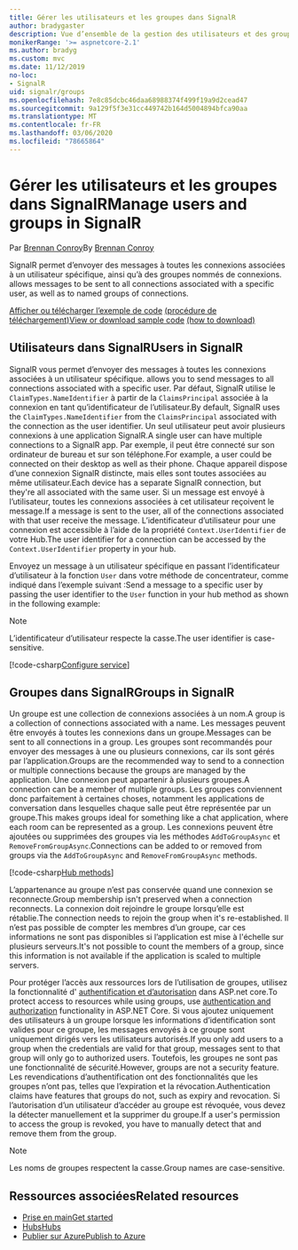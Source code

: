 ```yaml
---
title: Gérer les utilisateurs et les groupes dans SignalR
author: bradygaster
description: Vue d’ensemble de la gestion des utilisateurs et des groupes ASP.NET Core SignalR.
monikerRange: '>= aspnetcore-2.1'
ms.author: bradyg
ms.custom: mvc
ms.date: 11/12/2019
no-loc:
- SignalR
uid: signalr/groups
ms.openlocfilehash: 7e8c85dcbc46daa68988374f499f19a9d2cead47
ms.sourcegitcommit: 9a129f5f3e31cc449742b164d5004894bfca90aa
ms.translationtype: MT
ms.contentlocale: fr-FR
ms.lasthandoff: 03/06/2020
ms.locfileid: "78665864"
---
```

# <a name="manage-users-and-groups-in-opno-locsignalr"></a><span data-ttu-id="69aeb-103">Gérer les utilisateurs et les groupes dans SignalR</span><span class="sxs-lookup"><span data-stu-id="69aeb-103">Manage users and groups in SignalR</span></span>

<span data-ttu-id="69aeb-104">Par [Brennan Conroy](https://github.com/BrennanConroy)</span><span class="sxs-lookup"><span data-stu-id="69aeb-104">By [Brennan Conroy](https://github.com/BrennanConroy)</span></span>

SignalR<span data-ttu-id="69aeb-105"> permet d’envoyer des messages à toutes les connexions associées à un utilisateur spécifique, ainsi qu’à des groupes nommés de connexions.</span><span class="sxs-lookup"><span data-stu-id="69aeb-105"> allows messages to be sent to all connections associated with a specific user, as well as to named groups of connections.</span></span>

<span data-ttu-id="69aeb-106">[Afficher ou télécharger l’exemple de code](https://github.com/dotnet/AspNetCore.Docs/tree/master/aspnetcore/signalr/groups/sample/) [(procédure de téléchargement)](xref:index#how-to-download-a-sample)</span><span class="sxs-lookup"><span data-stu-id="69aeb-106">[View or download sample code](https://github.com/dotnet/AspNetCore.Docs/tree/master/aspnetcore/signalr/groups/sample/) [(how to download)](xref:index#how-to-download-a-sample)</span></span>

## <a name="users-in-opno-locsignalr"></a><span data-ttu-id="69aeb-107">Utilisateurs dans SignalR</span><span class="sxs-lookup"><span data-stu-id="69aeb-107">Users in SignalR</span></span>

SignalR<span data-ttu-id="69aeb-108"> vous permet d’envoyer des messages à toutes les connexions associées à un utilisateur spécifique.</span><span class="sxs-lookup"><span data-stu-id="69aeb-108"> allows you to send messages to all connections associated with a specific user.</span></span> <span data-ttu-id="69aeb-109">Par défaut, SignalR utilise le `ClaimTypes.NameIdentifier` à partir de la `ClaimsPrincipal` associée à la connexion en tant qu’identificateur de l’utilisateur.</span><span class="sxs-lookup"><span data-stu-id="69aeb-109">By default, SignalR uses the `ClaimTypes.NameIdentifier` from the `ClaimsPrincipal` associated with the connection as the user identifier.</span></span> <span data-ttu-id="69aeb-110">Un seul utilisateur peut avoir plusieurs connexions à une application SignalR.</span><span class="sxs-lookup"><span data-stu-id="69aeb-110">A single user can have multiple connections to a SignalR app.</span></span> <span data-ttu-id="69aeb-111">Par exemple, il peut être connecté sur son ordinateur de bureau et sur son téléphone.</span><span class="sxs-lookup"><span data-stu-id="69aeb-111">For example, a user could be connected on their desktop as well as their phone.</span></span> <span data-ttu-id="69aeb-112">Chaque appareil dispose d’une connexion SignalR distincte, mais elles sont toutes associées au même utilisateur.</span><span class="sxs-lookup"><span data-stu-id="69aeb-112">Each device has a separate SignalR connection, but they're all associated with the same user.</span></span> <span data-ttu-id="69aeb-113">Si un message est envoyé à l’utilisateur, toutes les connexions associées à cet utilisateur reçoivent le message.</span><span class="sxs-lookup"><span data-stu-id="69aeb-113">If a message is sent to the user, all of the connections associated with that user receive the message.</span></span> <span data-ttu-id="69aeb-114">L’identificateur d’utilisateur pour une connexion est accessible à l’aide de la propriété `Context.UserIdentifier` de votre Hub.</span><span class="sxs-lookup"><span data-stu-id="69aeb-114">The user identifier for a connection can be accessed by the `Context.UserIdentifier` property in your hub.</span></span>

<span data-ttu-id="69aeb-115">Envoyez un message à un utilisateur spécifique en passant l’identificateur d’utilisateur à la fonction `User` dans votre méthode de concentrateur, comme indiqué dans l’exemple suivant :</span><span class="sxs-lookup"><span data-stu-id="69aeb-115">Send a message to a specific user by passing the user identifier to the `User` function in your hub method as shown in the following example:</span></span>

> [!NOTE]
> <span data-ttu-id="69aeb-116">L’identificateur d’utilisateur respecte la casse.</span><span class="sxs-lookup"><span data-stu-id="69aeb-116">The user identifier is case-sensitive.</span></span>

[!code-csharp[Configure service](groups/sample/hubs/chathub.cs?range=29-32)]

## <a name="groups-in-opno-locsignalr"></a><span data-ttu-id="69aeb-117">Groupes dans SignalR</span><span class="sxs-lookup"><span data-stu-id="69aeb-117">Groups in SignalR</span></span>

<span data-ttu-id="69aeb-118">Un groupe est une collection de connexions associées à un nom.</span><span class="sxs-lookup"><span data-stu-id="69aeb-118">A group is a collection of connections associated with a name.</span></span> <span data-ttu-id="69aeb-119">Les messages peuvent être envoyés à toutes les connexions dans un groupe.</span><span class="sxs-lookup"><span data-stu-id="69aeb-119">Messages can be sent to all connections in a group.</span></span> <span data-ttu-id="69aeb-120">Les groupes sont recommandés pour envoyer des messages à une ou plusieurs connexions, car ils sont gérés par l’application.</span><span class="sxs-lookup"><span data-stu-id="69aeb-120">Groups are the recommended way to send to a connection or multiple connections because the groups are managed by the application.</span></span> <span data-ttu-id="69aeb-121">Une connexion peut appartenir à plusieurs groupes.</span><span class="sxs-lookup"><span data-stu-id="69aeb-121">A connection can be a member of multiple groups.</span></span> <span data-ttu-id="69aeb-122">Les groupes conviennent donc parfaitement à certaines choses, notamment les applications de conversation dans lesquelles chaque salle peut être représentée par un groupe.</span><span class="sxs-lookup"><span data-stu-id="69aeb-122">This makes groups ideal for something like a chat application, where each room can be represented as a group.</span></span> <span data-ttu-id="69aeb-123">Les connexions peuvent être ajoutées ou supprimées des groupes via les méthodes `AddToGroupAsync` et `RemoveFromGroupAsync`.</span><span class="sxs-lookup"><span data-stu-id="69aeb-123">Connections can be added to or removed from groups via the `AddToGroupAsync` and `RemoveFromGroupAsync` methods.</span></span>

[!code-csharp[Hub methods](groups/sample/hubs/chathub.cs?range=15-27)]

<span data-ttu-id="69aeb-124">L’appartenance au groupe n’est pas conservée quand une connexion se reconnecte.</span><span class="sxs-lookup"><span data-stu-id="69aeb-124">Group membership isn't preserved when a connection reconnects.</span></span> <span data-ttu-id="69aeb-125">La connexion doit rejoindre le groupe lorsqu’elle est rétablie.</span><span class="sxs-lookup"><span data-stu-id="69aeb-125">The connection needs to rejoin the group when it's re-established.</span></span> <span data-ttu-id="69aeb-126">Il n’est pas possible de compter les membres d’un groupe, car ces informations ne sont pas disponibles si l’application est mise à l'échelle sur plusieurs serveurs.</span><span class="sxs-lookup"><span data-stu-id="69aeb-126">It's not possible to count the members of a group, since this information is not available if the application is scaled to multiple servers.</span></span>

<span data-ttu-id="69aeb-127">Pour protéger l’accès aux ressources lors de l’utilisation de groupes, utilisez la fonctionnalité d' [authentification et d’autorisation](xref:signalr/authn-and-authz) dans ASP.net core.</span><span class="sxs-lookup"><span data-stu-id="69aeb-127">To protect access to resources while using groups, use [authentication and authorization](xref:signalr/authn-and-authz) functionality in ASP.NET Core.</span></span> <span data-ttu-id="69aeb-128">Si vous ajoutez uniquement des utilisateurs à un groupe lorsque les informations d’identification sont valides pour ce groupe, les messages envoyés à ce groupe sont uniquement dirigés vers les utilisateurs autorisés.</span><span class="sxs-lookup"><span data-stu-id="69aeb-128">If you only add users to a group when the credentials are valid for that group, messages sent to that group will only go to authorized users.</span></span> <span data-ttu-id="69aeb-129">Toutefois, les groupes ne sont pas une fonctionnalité de sécurité.</span><span class="sxs-lookup"><span data-stu-id="69aeb-129">However, groups are not a security feature.</span></span> <span data-ttu-id="69aeb-130">Les revendications d’authentification ont des fonctionnalités que les groupes n’ont pas, telles que l’expiration et la révocation.</span><span class="sxs-lookup"><span data-stu-id="69aeb-130">Authentication claims have features that groups do not, such as expiry and revocation.</span></span> <span data-ttu-id="69aeb-131">Si l’autorisation d’un utilisateur d’accéder au groupe est révoquée, vous devez la détecter manuellement et la supprimer du groupe.</span><span class="sxs-lookup"><span data-stu-id="69aeb-131">If a user's permission to access the group is revoked, you have to manually detect that and remove them from the group.</span></span>

> [!NOTE]
> <span data-ttu-id="69aeb-132">Les noms de groupes respectent la casse.</span><span class="sxs-lookup"><span data-stu-id="69aeb-132">Group names are case-sensitive.</span></span>

## <a name="related-resources"></a><span data-ttu-id="69aeb-133">Ressources associées</span><span class="sxs-lookup"><span data-stu-id="69aeb-133">Related resources</span></span>

* [<span data-ttu-id="69aeb-134">Prise en main</span><span class="sxs-lookup"><span data-stu-id="69aeb-134">Get started</span></span>](xref:tutorials/signalr)
* [<span data-ttu-id="69aeb-135">Hubs</span><span class="sxs-lookup"><span data-stu-id="69aeb-135">Hubs</span></span>](xref:signalr/hubs)
* [<span data-ttu-id="69aeb-136">Publier sur Azure</span><span class="sxs-lookup"><span data-stu-id="69aeb-136">Publish to Azure</span></span>](xref:signalr/publish-to-azure-web-app)
